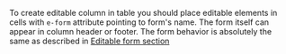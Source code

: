 To create editable column in table you should place editable elements in cells with `e-form` attribute pointing to form's name. The form itself can appear in column header or footer. The form behavior is absolutely the same as described in
[Editable form section](#editable-form)

